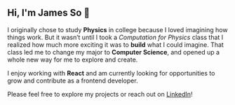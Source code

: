 ## Hi, I'm James So 👋

I originally chose to study **Physics** in college because I loved imagining how things work. But it wasn’t until I took a *Computation for Physics* class that I realized how much more exciting it was to **build** what I could imagine. That class led me to change my major to **Computer Science**, and opened up a whole new way for me to explore and create.

I enjoy working with **React** and am currently looking for opportunities to grow and contribute as a frontend developer.

Please feel free to explore my projects or reach out on [LinkedIn](https://www.linkedin.com/in/james-so1/)!
<!--
**JamesSo1/JamesSo1** is a ✨ _special_ ✨ repository because its `README.md` (this file) appears on your GitHub profile.

Here are some ideas to get you started:

- 🔭 I’m currently working on ...
- 🌱 I’m currently learning ...
- 👯 I’m looking to collaborate on ...
- 🤔 I’m looking for help with ...
- 💬 Ask me about ...
- 📫 How to reach me: ...
- 😄 Pronouns: ...
- ⚡ Fun fact: ...
-->
